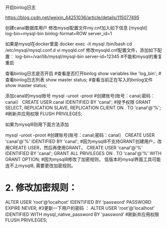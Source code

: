 开启binlog日志

https://blog.csdn.net/weixin_44251036/article/details/115077495

创建canal数据库用户
修改mysql配置文件my.cnf加入如下信息
[mysqld]  
log-bin=mysql-bin
binlog-format=ROW
server_id=1

如果是mysql在docker里面
docker exec -it mysql /bin/bash
cd /etc/mysql/mysql.conf.d
vi mysqld.cnf
修改mysqld.cnf配置文件，添加如下配置：
log-bin=/var/lib/mysql/mysql-bin
server-id=12345 #不能和mysql的重复
重启

查看binlog日志是否开启
#查看是否打开binlog
show variables like 'log_bin';
#查看binlog日志列表
show master status;
#查看当前正在写入的binlog文件
show master status;

添加canal的mysql账号
mysql -uroot -proot
#创建账号(账号：canal;密码：canal）
CREATE USER canal IDENTIFIED BY 'canal'; 
#授予权限
GRANT SELECT, REPLICATION SLAVE, REPLICATION CLIENT ON *.* TO 'canal'@'%';
#刷新并应用权限
FLUSH PRIVILEGES;

如果为mysql8则用下面方法添加

mysql -uroot -proot
#创建账号(账号：canal;密码：canal）
CREATE USER 'canal'@'%' IDENTIFIED BY 'canal'; 
#因为mysql8不支持GRANT创建用户，改用CREATE USER，然后再使用GRANT。
CREATE USER 'canal'@'%' IDENTIFIED BY 'canal'; 
GRANT ALL PRIVILEGES ON *.* TO 'canal'@'%' WITH GRANT OPTION;
#因为mysql8修改了加密规则， 低版本的mysql界面工具可能连不上mysql8, 需要更改加密规则。
# 2. 修改加密规则： 
ALTER USER ‘root'@‘localhost' IDENTIFIED BY ‘password' PASSWORD EXPIRE NEVER;
#3更新一下用户的密码 ： 
ALTER USER 'root'@'localhost' IDENTIFIED WITH mysql_native_password BY 'password'
#刷新并应用权限
FLUSH PRIVILEGES;


